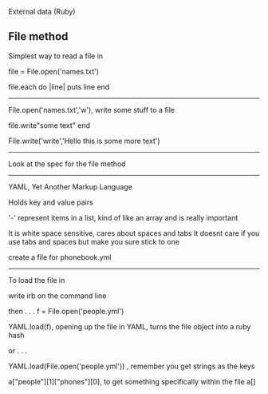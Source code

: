 External data (Ruby)

File method
---------
Simplest way to read a file in

file = File.open('names.txt')

file.each do |line|
	puts line
end

---------

File.open('names.txt','w'), write some stuff to a file

file.write"some text"
end

File.write('write','Hello this is some more text')

---------

Look at the spec for the file method

------------------------------------------------------------------------------------

YAML, Yet Another Markup Language

Holds key and value pairs

'-' represent items in a list, kind of like an array and is really important

It is white space sensitive, cares about spaces and tabs
It doesnt care if you use tabs and spaces but make you sure stick to one

create a file for phonebook.yml

-------
To load the file in

write irb on the command line

then . . .
f = File.open('people.yml')

YAML.load(f), opening up the file in YAML, turns the file object into a ruby hash

or . . .

YAML.load(File.open('people.yml'))
, remember you get strings as the keys

a["people"][1]["phones"][0], to get something specifically within the file
a[]
